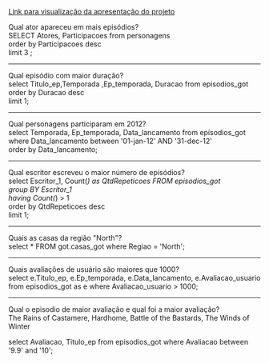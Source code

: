 [Link para visualização da apresentação do projeto](https://www.canva.com/design/DAFbxA7mwsw/cFhP-ZCdNYL3HtN2hTXz2A/view?utm_content=DAFbxA7mwsw&utm_campaign=designshare&utm_medium=link2&utm_source=sharebutton)

Qual ator apareceu em mais episódios?  
SELECT Atores, Participacoes from personagens  
order by Participacoes desc  
limit 3 ;    
    
----------------------------------------------------------------------------------------------------------------------------------------------  
Qual episódio com maior duração?  
select Titulo_ep,Temporada ,Ep_temporada, Duracao from episodios_got  
order by Duracao desc  
limit 1;    
  
  
----------------------------------------------------------------------------------------------------------------------------------------------  
Qual personagens participaram em 2012?  
select Temporada, Ep_temporada, Data_lancamento from episodios_got  
where Data_lancamento between '01-jan-12' AND '31-dec-12'  
order by Data_lancamento;   
      
    
----------------------------------------------------------------------------------------------------------------------------------------------  
Qual escritor escreveu o maior número de episódios?  
select Escritor_1, Count(*) as QtdRepeticoes FROM episodios_got  
group BY Escritor_1  
having Count(*) > 1  
order by QtdRepeticoes desc  
limit 1;   

----------------------------------------------------------------------------------------------------------------------------------------------  
Quais as casas da região "North"?  
select * FROM got.casas_got where Regiao = 'North';  
  
----------------------------------------------------------------------------------------------------------------------------------------------  
Quais avaliações de usuário são maiores que 1000?  
select e.Titulo_ep, e.Ep_temporada, e.Data_lancamento, e.Avaliacao_usuario from episodios_got as e where Avaliacao_usuario > 1000;  
  
  
----------------------------------------------------------------------------------------------------------------------------------------------  
Qual o episodio de maior avaliação e qual foi a maior avaliação?  
The Rains of Castamere, Hardhome, Battle of the Bastards, The Winds of Winter   
  
select Avaliacao, Titulo_ep from episodios_got where Avaliacao between '9.9' and '10';  
